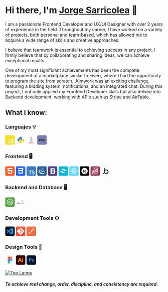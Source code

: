 # Hi there, I'm [Jorge Sarricolea](https://jorgesarricolea.com) 👋

I am a passionate Frontend Developer and UX/UI Designer with over 2 years of experience in the field. Throughout my career, I have worked on a variety of projects, both personal and team-based, which has allowed me to acquire a wide range of skills and creative approaches.

I believe that teamwork is essential to achieving success in any project. I firmly believe that by collaborating and sharing ideas, we can achieve exceptional results.

One of my most significant achievements has been the complete development of a marketplace similar to Fiverr, where I had the opportunity to program the site from scratch. [Jumwork](https://jumwork.com) was an exciting challenge, featuring a bidding system, notifications, and an integrated chat. During this project, I not only applied my Frontend Developer skills but also delved into Backend development, working with APIs such as Stripe and AirTable.

## What I know:

### Languajes 💡

[<img src="assets/javascript.png" alt="js logo" width="30">](https://developer.mozilla.org/en-US/docs/Web/JavaScript)
[<img src="assets/python.png" alt="python logo" width="30">](https://www.python.org/)
[<img src="assets/java.png" alt="ts logo" width="30">](https://www.java.com/es/)
[<img src="assets/php.png" alt="ts logo" width="30">](https://www.php.net/docs.php)

### Frontend 🖥️

[<img src="assets/html.png" alt="html logo" width="30">](https://devdocs.io/html/)
[<img src="assets/css.png" alt="css logo" width="30">](https://devdocs.io/css/)
[<img src="assets/typescript.png" alt="typescript logo" width="30">](https://www.typescriptlang.org/docs/)
[<img src="assets/jquery.png" alt="jquery logo" width="30">](https://api.jquery.com)
[<img src="assets/boostrap.png" alt="boostrap logo" width="30">](https://getbootstrap.com/docs/5.3/getting-started/introduction/)
[<img src="assets/tailwindcss.png" alt="tailwindcss logo" width="30">](https://tailwindcss.com/docs/installation)
[<img src="assets/react.png" alt="react logo" width="30">](https://es.reactjs.org/docs/getting-started.html)
[<img src="assets/nextjs.png" alt="nextjs logo" width="30">](https://nextjs.org/docs)
[<img src="assets/jest.png" alt="jest logo" width="30">](https://jestjs.io/docs/getting-started)
[<img src="assets/bubbleio.png" alt="bl logo" width="30">](https://manual.bubble.io) 

### Backend and Database 🖥️

[<img src="assets/nodejs.png" alt="nodejs logo" width="30">](https://devdocs.io/node/)
[<img src="assets/mysql.png" alt="ts logo" width="30">](https://dev.mysql.com/doc/)

### Development Tools ⚙️

[<img src="assets/vscode.png" alt="vscode logo" width="30">](https://code.visualstudio.com/docs)
[<img src="assets/git.png" alt="git logo" width="30">](https://git-scm.com/doc)
[<img src="assets/postman.png" alt="postman logo" width="30">](https://www.postman.com/api-documentation-tool/)

### Design Tools 🎨

[<img src="assets/figma.png" alt="figma logo" width="30">](https://www.figma.com/best-practices/guide-to-developer-handoff/components-styles-and-documentation/)
[<img src="assets/illustrator.png" alt="illustrator logo" width="30">](https://www.adobe.com/mx/products/illustrator/campaign/pricing.html?gclid=Cj0KCQjwla-hBhD7ARIsAM9tQKsX11p67rnk2_kAbfcpU9W1qAG-lYSYNhHfyAszxEHitQ1y0omBMCoaAqumEALw_wcB&sdid=KQPQL&mv=search&ef_id=Cj0KCQjwla-hBhD7ARIsAM9tQKsX11p67rnk2_kAbfcpU9W1qAG-lYSYNhHfyAszxEHitQ1y0omBMCoaAqumEALw_wcB:G:s&s_kwcid=AL!3085!3!442303209264!e!!g!!illustrator!188198382!10039621902)
[<img src="assets/photoshop.png" alt="photoshop logo" width="30">](https://www.adobe.com/mx/products/photoshop.html)


[![Top Langs](https://github-readme-stats.vercel.app/api/top-langs/?username=JorgeSarricolea)](https://github.com/JorgeSarricolea/github-readme-stats)

#### _To achieve real change, order, discipline, and consistency are required._
